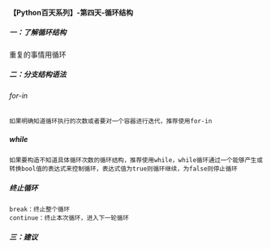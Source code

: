#### 【Python百天系列】-第四天-循环结构

##### 一：了解循环结构

重复的事情用循环

##### 二：分支结构语法

###### for-in

```
如果明确知道循环执行的次数或者要对一个容器进行迭代，推荐使用for-in
```

##### while

```
如果要构造不知道具体循环次数的循环结构，推荐使用while，while循环通过一个能够产生或转换bool值的表达式来控制循环，表达式值为true则循环继续，为false则停止循环
```

##### 终止循环

```
break：终止整个循环
continue：终止本次循环，进入下一轮循环
```



##### 三：建议





